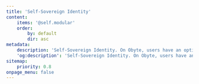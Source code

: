 ```yaml
---
title: 'Self-Sovereign Identity'
content:
    items: '@self.modular'
    order:
        by: default
        dir: asc
metadata:
    description: 'Self-Sovereign Identity. On Obyte, users have an option to get any information about themselves verified and easily proven to third parties.'
    'og:description': 'Self-Sovereign Identity. On Obyte, users have an option to get any information about themselves verified and easily proven to third parties.'
sitemap:
    priority: 0.8
onpage_menu: false
---
```


